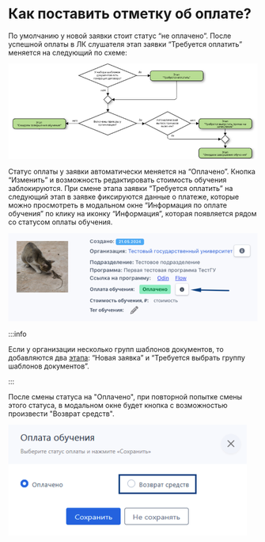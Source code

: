 # Как поставить отметку об оплате?

По умолчанию у новой заявки стоит статус “не оплачено”. После успешной оплаты в ЛК слушателя этап заявки “Требуется оплатить” меняется на следующий по схеме:



![](<../.gitbook/assets/image (37).png>)

Статус оплаты у заявки автоматически меняется на “Оплачено”. Кнопка “Изменить” и возможность редактировать стоимость обучения заблокируются. При смене этапа заявки “Требуется оплатить” на следующий этап в заявке фиксируются данные о платеже, которые можно просмотреть в модальном окне “Информация по оплате обучения” по клику на иконку “Информация”, которая появляется рядом со статусом оплаты обучения.

![](<../.gitbook/assets/image (38).png>)

:::info

Если у организации несколько групп шаблонов документов, то добавляются два [этапа](../slushateli/zayavki/etapy-raboty-s-zayavkoi.md): “Новая заявка” и “Требуется выбрать группу шаблонов документов”.

:::

После смены статуса на "Оплачено", при повторной попытке смены этого статуса, в модальном окне будет кнопка с возможностью произвести "Возврат средств".

![](<../.gitbook/assets/image (159).png>)
